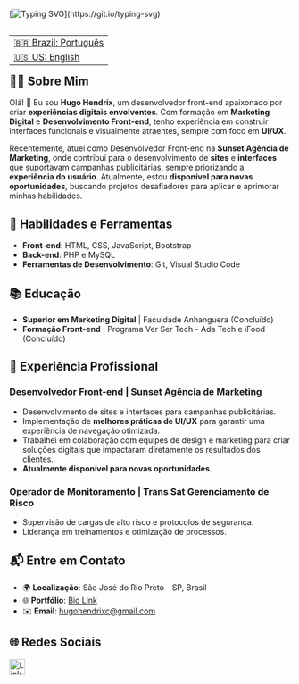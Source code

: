 

[![Typing SVG](https://readme-typing-svg.demolab.com?font=Fira+Code&pause=1000&color=F7B027&random=false&width=435&lines=Ol%C3%A1!+%F0%9F%91%8B+Meu+nome+%C3%A9+Hugo+Hendrix...;Sou+um+desenvolvedor+front+end.)](https://git.io/typing-svg)

<table align="right">
 <tr>
   <td><a href="https://github.com/HugoHendrix/hugohendrix/blob/main/README.md">🇧🇷 Brazil: Português</a></td>
 </tr> 
 <tr>
   <td><a href="https://github.com/HugoHendrix/hugohendrix/blob/main/README-en.md">🇺🇸 US: English</a></td>
 </tr>
</table>

## 👨‍💻 **Sobre Mim**
Olá! 👋 Eu sou **Hugo Hendrix**, um desenvolvedor front-end apaixonado por criar **experiências digitais envolventes**. Com formação em **Marketing Digital** e **Desenvolvimento Front-end**, tenho experiência em construir interfaces funcionais e visualmente atraentes, sempre com foco em **UI/UX**.

Recentemente, atuei como Desenvolvedor Front-end na **Sunset Agência de Marketing**, onde contribuí para o desenvolvimento de **sites** e **interfaces** que suportavam campanhas publicitárias, sempre priorizando a **experiência do usuário**. Atualmente, estou **disponível para novas oportunidades**, buscando projetos desafiadores para aplicar e aprimorar minhas habilidades.

## 🚀 **Habilidades e Ferramentas**
- **Front-end**: HTML, CSS, JavaScript, Bootstrap
- **Back-end**: PHP e MySQL
- **Ferramentas de Desenvolvimento**: Git, Visual Studio Code

## 📚 **Educação**
- **Superior em Marketing Digital** | Faculdade Anhanguera (Concluído)
- **Formação Front-end** | Programa Ver Ser Tech - Ada Tech e iFood (Concluído)

## 💼 **Experiência Profissional**
### **Desenvolvedor Front-end | Sunset Agência de Marketing**
- Desenvolvimento de sites e interfaces para campanhas publicitárias.
- Implementação de **melhores práticas de UI/UX** para garantir uma experiência de navegação otimizada.
- Trabalhei em colaboração com equipes de design e marketing para criar soluções digitais que impactaram diretamente os resultados dos clientes.
- **Atualmente disponível para novas oportunidades**.

### **Operador de Monitoramento | Trans Sat Gerenciamento de Risco**
- Supervisão de cargas de alto risco e protocolos de segurança.
- Liderança em treinamentos e otimização de processos.

## 📬 **Entre em Contato**
- 🌍 **Localização**: São José do Rio Preto - SP, Brasil
- 🌐 **Portfólio**: [Bio Link](http://bio.link/hugohendrix)
- ✉️ **Email**: [hugohendrixc@gmail.com](mailto:hugohendrixc@gmail.com)

## 🌐 **Redes Sociais**
<a href="https://www.linkedin.com/in/hugohendrix" target="_blank">
  <img src="https://raw.githubusercontent.com/danielcranney/readme-generator/main/public/icons/socials/linkedin.svg" width="28" height="28" alt="LinkedIn" />
</a>

